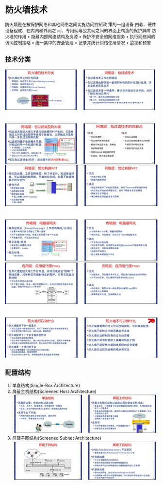 # 防火墙技术

防火墙是在被保护网络和其他网络之间实施访问控制政
策的一组设备,由软、硬件设备组成、在内网和外网之
间、专用网与公共网之间的界面上构造的保护屏障
防火墙的作用
• 隐藏内部网络结构及资源
• 保护不安全的网络服务
• 执行网络间的访问控制策略
• 统一集中的安全管理
• 记录并统计网络使用情况
• 监视和预警

## 技术分类
![](_v_images/20191225135958666_840027218.png)
![](_v_images/20191225140029430_167617424.png)
![](_v_images/20191225140101961_1489775655.png)

## 配置结构
1. 单盒结构(Single-Box Architecture)
2. 屏蔽主机结构(Screened Host Architecture)
![](_v_images/20191225140309871_175755416.png)
3. 屏蔽子网结构(Screened Subnet Architecture)
![](_v_images/20191225140326097_1329280086.png)